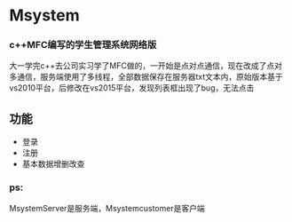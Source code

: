 # Msystem
### c++MFC编写的学生管理系统网络版

大一学完c++去公司实习学了MFC做的，一开始是点对点通信，现在改成了点对多通信，服务端使用了多线程，全部数据保存在服务器txt文本内，原始版本基于vs2010平台，后修改在vs2015平台，发现列表框出现了bug，无法点击

## 功能
- 登录
- 注册
- 基本数据增删改查

### ps:
MsystemServer是服务端，Msystemcustomer是客户端

